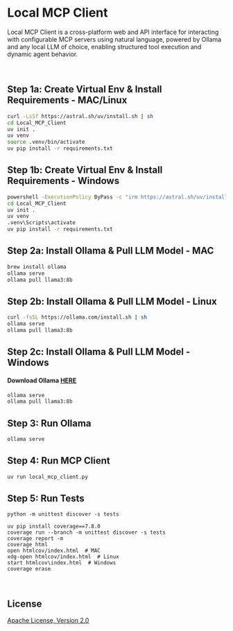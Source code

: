 # Local MCP Client
Local MCP Client is a cross-platform web and API interface for interacting with configurable MCP servers using natural language, powered by Ollama and any local LLM of choice, enabling structured tool execution and dynamic agent behavior.

<br>

## Step 1a: Create Virtual Env & Install Requirements - MAC/Linux
```bash
curl -LsSf https://astral.sh/uv/install.sh | sh
cd Local_MCP_Client
uv init .
uv venv
source .venv/bin/activate
uv pip install -r requirements.txt
```

## Step 1b: Create Virtual Env & Install Requirements - Windows
```bash
powershell -ExecutionPolicy ByPass -c "irm https://astral.sh/uv/install.ps1 | iex"
cd Local_MCP_Client
uv init .
uv venv
.venv\Scripts\activate
uv pip install -r requirements.txt
```

## Step 2a: Install Ollama & Pull LLM Model - MAC
```bash
brew install ollama
ollama serve
ollama pull llama3:8b
```

## Step 2b: Install Ollama & Pull LLM Model - Linux
```bash
curl -fsSL https://ollama.com/install.sh | sh
ollama serve
ollama pull llama3:8b
```

## Step 2c: Install Ollama & Pull LLM Model - Windows
#### Download Ollama [HERE](https://ollama.com/download/windows)
```bash
ollama serve
ollama pull llama3:8b
```

## Step 3: Run Ollama
```bash
ollama serve
```

## Step 4: Run MCP Client
```bash
uv run local_mcp_client.py
```

## Step 5: Run Tests
```
python -m unittest discover -s tests

uv pip install coverage==7.8.0
coverage run --branch -m unittest discover -s tests
coverage report -m
coverage html
open htmlcov/index.html  # MAC
xdg-open htmlcov/index.html  # Linux
start htmlcov\index.html  # Windows
coverage erase
```

<br>

## License
[Apache License, Version 2.0](https://www.apache.org/licenses/LICENSE-2.0)
